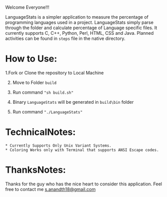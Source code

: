 Welcome Everyone!!!

LanguageStats is a simpler application to measure the percentage of programming languages used in a project. LanguageStats simply parse through the folder and calculate percentage of Language specific files. It currently supports C, C++, Python, Perl, HTML, CSS and Java. Planned activities can be found in `steps` file in the native directory.


How to Use:
=============

1.Fork or Clone the repository to Local Machine

2. Move to Folder `build`

3. Run command
		```
		"sh build.sh"
		```
4. Binary `LanguageStats` will be generated in `build\bin` folder

5. Run command
		```
		"./LanguageStats"
		```

TechnicalNotes:
===============

	* Currently Supports Only Unix Variant Systems. 
	* Coloring Works only with Terminal that supports ANSI Escape codes.
	
ThanksNotes:
=============

Thanks for the guy who has the nice heart to consider this application. Feel free to contact me s.anandth18@gmail.com



